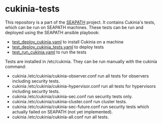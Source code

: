 # cukinia-tests

This repository is a part of the [SEAPATH](https://www.lfenergy.org/projects/seapath/) project.
It contains Cukinia's tests, which can be run on SEAPATH machines.
These tests can be run and deployed using the SEAPATH ansible playbook:
* [test_deploy_cukinia.yaml](https://github.com/seapath/ansible/blob/debian-main/playbooks/test_deploy_cukinia.yaml "test_deploy_cukinia.yaml") to install Cukinia on a machine
* [test_deploy_cukinia_tests.yaml](https://github.com/seapath/ansible/blob/debian-main/playbooks/test_deploy_cukinia_tests.yaml "test_deploy_cukinia_tests.yaml") to deploy tests
* [test_run_cukinia.yaml](https://github.com/seapath/ansible/blob/debian-main/playbooks/test_run_cukinia.yaml "test_run_cukinia.yaml") to run the tests

Tests are installed in /etc/cukinia. They can be run manually with the cukinia command:
* cukinia /etc/cukinia/cukinia-observer.conf run all tests for observers including security tests.
* cukinia /etc/cukinia/cukinia-hypervisor.conf run all tests for hypervisors including security tests.
* cukinia /etc/cukinia/cukinia-sec.conf run security tests only.
* cukinia /etc/cukinia/cukinia-cluster.conf run cluster tests.
* cukinia /etc/cukinia/cukinia-sec-future.conf run security tests which actually failed on SEAPATH (not yet implemented).
* cukinia /etc/cukinia/cukinia-all.conf run all tests.
